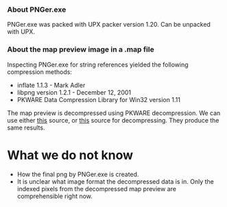 ### About PNGer.exe
PNGer.exe was packed with UPX packer version 1.20. Can be unpacked with UPX.

### About the map preview image in a .map file
Inspecting PNGer.exe for string references yielded the following compression methods:
* inflate 1.1.3 - Mark Adler
* libpng version 1.2.1 - December 12, 2001
* PKWARE Data Compression Library for Win32 version 1.11

The map preview is decompressed using PKWARE decompression. We can use either [this](https://github.com/ladislav-zezula/StormLib/blob/master/src/pklib/explode.c) source, or [this](https://github.com/madler/zlib/blob/master/contrib/blast/blast.c) source for decompressing. They produce the same results.

# What we do not know
* How the final png by PNGer.exe is created.
* It is unclear what image format the decompressed data is in. Only the indexed pixels from the decompressed map preview are comprehensible right now. 